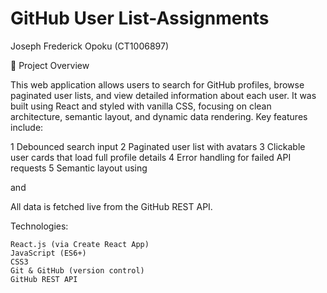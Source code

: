 # GitHub User List-Assignments 

Joseph Frederick Opoku
(CT1006897)


📝 Project Overview

This web application allows users to search for GitHub profiles, browse paginated user lists, and view
detailed information about each user. It was built using React and styled with vanilla CSS, focusing
on clean architecture, semantic layout, and dynamic data rendering.
Key features include:

1     Debounced search input
2    Paginated user list with avatars
3   Clickable user cards that load full profile details
4    Error handling for failed API requests
5    Semantic layout using <aside> and <main>

All data is fetched live from the GitHub REST API.




 Technologies: 

    React.js (via Create React App)
    JavaScript (ES6+)
    CSS3
    Git & GitHub (version control)
    GitHub REST API
